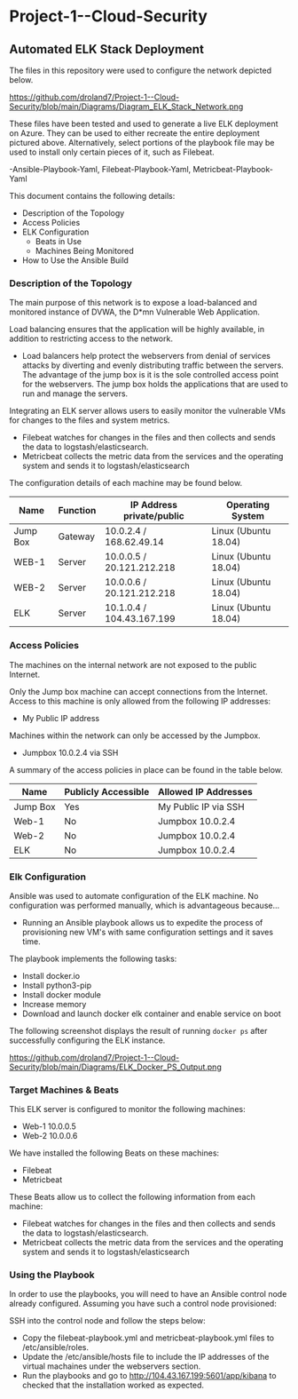 # Project-1--Cloud-Security

## Automated ELK Stack Deployment

The files in this repository were used to configure the network depicted below.

https://github.com/droland7/Project-1--Cloud-Security/blob/main/Diagrams/Diagram_ELK_Stack_Network.png

These files have been tested and used to generate a live ELK deployment on Azure. They can be used to either recreate the entire deployment pictured above. Alternatively, select portions of the playbook file may be used to install only certain pieces of it, such as Filebeat.

  -Ansible-Playbook-Yaml, Filebeat-Playbook-Yaml, Metricbeat-Playbook-Yaml

This document contains the following details:
- Description of the Topology
- Access Policies
- ELK Configuration
  - Beats in Use
  - Machines Being Monitored
- How to Use the Ansible Build


### Description of the Topology

The main purpose of this network is to expose a load-balanced and monitored instance of DVWA, the D*mn Vulnerable Web Application.

Load balancing ensures that the application will be highly available, in addition to restricting access to the network.
- Load balancers help protect the webservers from denial of services attacks by diverting and evenly distributing traffic between the servers. The advantage of the jump box is it is the sole controlled access point for the webservers. The jump box holds the applications that are used to run and manage the servers.

Integrating an ELK server allows users to easily monitor the vulnerable VMs for changes to the files and system metrics.
- Filebeat watches for changes in the files and then collects and sends the data to logstash/elasticsearch.
- Metricbeat collects the metric data from the services and the operating system and sends it to logstash/elasticsearch

The configuration details of each machine may be found below.

| Name     | Function | IP Address private/public | Operating System    |
|----------|----------|---------------------------|---------------------|
| Jump Box | Gateway  | 10.0.2.4 / 168.62.49.14   | Linux (Ubuntu 18.04)|
| WEB-1    | Server   | 10.0.0.5 / 20.121.212.218 | Linux (Ubuntu 18.04)|
| WEB-2    | Server   | 10.0.0.6 / 20.121.212.218 | Linux (Ubuntu 18.04)|
| ELK      | Server   | 10.1.0.4 / 104.43.167.199 | Linux (Ubuntu 18.04)|

### Access Policies

The machines on the internal network are not exposed to the public Internet. 

Only the Jump box machine can accept connections from the Internet. Access to this machine is only allowed from the following IP addresses:
- My Public IP address

Machines within the network can only be accessed by the Jumpbox.
- Jumpbox 10.0.2.4 via SSH

A summary of the access policies in place can be found in the table below.

| Name     | Publicly Accessible | Allowed IP Addresses |
|----------|---------------------|----------------------|
| Jump Box | Yes                 | My Public IP via SSH |
| Web-1    | No                  | Jumpbox 10.0.2.4     |
| Web-2    | No                  | Jumpbox 10.0.2.4     |
| ELK      | No                  | Jumpbox 10.0.2.4     |

### Elk Configuration

Ansible was used to automate configuration of the ELK machine. No configuration was performed manually, which is advantageous because...
- Running an Ansible playbook allows us to expedite the process of provisioning new VM's with same configuration settings and it saves time. 

The playbook implements the following tasks:
- Install docker.io
- Install python3-pip
- Install docker module
- Increase memory
- Download and launch docker elk container and enable service on boot

The following screenshot displays the result of running `docker ps` after successfully configuring the ELK instance.

https://github.com/droland7/Project-1--Cloud-Security/blob/main/Diagrams/ELK_Docker_PS_Output.png

### Target Machines & Beats
This ELK server is configured to monitor the following machines:
- Web-1 10.0.0.5
- Web-2 10.0.0.6

We have installed the following Beats on these machines:
- Filebeat
- Metricbeat

These Beats allow us to collect the following information from each machine:
- Filebeat watches for changes in the files and then collects and sends the data to logstash/elasticsearch.
- Metricbeat collects the metric data from the services and the operating system and sends it to logstash/elasticsearch

### Using the Playbook
In order to use the playbooks, you will need to have an Ansible control node already configured. Assuming you have such a control node provisioned: 

SSH into the control node and follow the steps below:
- Copy the filebeat-playbook.yml and metricbeat-playbook.yml files to /etc/ansible/roles.
- Update the /etc/ansible/hosts file to include the IP addresses of the virtual machaines under the webservers section.
- Run  the  playbooks and go to http://104.43.167.199:5601/app/kibana to checked that the installation worked as expected.
